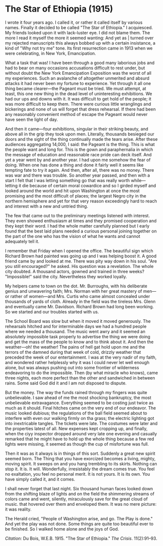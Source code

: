 <!--
title:   The Star of Ethiopia
author:  Du Bois, W.E.B.
journal: The Crisis
year:    1915
volume:  11
issue:   2
pages:   91-93
-->
# The Star of Ethiopia (1915)

I wrote it four years ago. I called it, or rather it called itself by various names. Finally it decided to be called "The Star of Ethiopia." I acquiesced. My friends looked upon it with lack-luster eye. I did not blame them. The more I read it myself the more it seemed wanting: And yet as | turned over my rejected manuscripts this always bobbed up with a certain insistance, a kind of "Why not try me" tone. Its first resurrection came in 1913 when we were celebrating, in New York, Emancipation.

What a task that was! I have been through a good many laborious jobs and had to bear on many occasions accusations difficult to rest under, but without doubt the New York Emancipation Exposition was the worst of all my experiences. Such an avalanche of altogether unmerited and absurd attacks it had never been my fortune to experience. Yet through it all one thing became clearer—the Pageant must be tried. We must attempt, at least, this one new thing in the dead level of uninteresting exhibitions. We had our ups and downs with it. It was difficult to get hold of the people; it was more difficult to keep them. There were curious little wranglings and bickerings and none of us will forget that dress rehearsal. If there had been any reasonably convenient method of escape the Pageant would never have seen the light of day.

And then it came—four exhibitions, singular in their striking beauty, and above all in the grip they took upon men. Literally, thousands besieged our doors and the sight of the thing continually made the tears arise. After these audiences aggregating 14,000, I said: the Pageant is the thing. This is what the people want and long for. This is the gown and paraphernalia in which the message of education and reasonable race pride can deck itself. And yet a year went by and another year. I had upon me somehow the fear of doing. When one has done a thing and done it fairly well it seems like tempting fate to try it again. And then, after all, there was no money. There was war and there was trouble. So another year passed, and then with a start I felt that I was letting something go that was really worth while—letting it die because of certain moral cowardice and so I girded myself and looked around the world and hit upon Washington at once the most promising and the most difficult of places; the largest Negro city in the northern hemisphere and yet for that very reason exceedingly hard to reach and interest with a new and untried thing.

The few that came out to the preliminary meetings listened with interest. They even showed enthusiasm at times and they promised cooperation and they kept their word. I had the whole matter carefully planned but I early found that the best laid plans needed a curious personal joining together on the part of the one who has the vision of what he wants and cannot adequately tell it.

I remember that Friday when I opened the office. The beautiful sign which Richard Brown had painted was going up and I was helping boost it. A good friend came by and looked at me. There was pity way down in his soul. "Are you still encouraged?" he asked. His question was a revelation. The whole city doubted. A thousand actors, gowned and trained in three weeks? "Impossible!" said the city. Nevertheless they worked loyally.

My helpers came to town on the dot. Mr. Burroughs, with his deliberate genius and unwavering faith; Mrs. Norman with her great mastery of men—or rather of women—and Mrs. Curtis who came almost concealed under thousands of yards of cloth. Already in the field was the tireless Mrs. Glenn and eventually came Mr. Davidson. Richard Brown had long been working. So we started and our troubles started with us.

The School Board was slow but when it moved it moved generously. The rehearsals hitched and for interminable days we had a hundred people where we needed a thousand. The music went awry and it seemed an absolutely impossible task properly to advertise the thing we were doing and get the mass of the people to know and to think about it. And then the weather—oh! the weather! The pains of hell gat hold upon me and the terrors of the damned during that week of cold, drizzly weather that preceded the week of our entertainment. I was at the very nadir of my faith, and wondered rather helplessly why it was I could never let well enough alone, but was always pushing out into some frontier of wilderness endeavoring to do the impossible. Then (by what miracle who knows), came three nights, each more perfect than the other and sandwiched in between rains. Some said God did it and I am not disposed to dispute.

But the money. The way the funds rained through my fingers was quite unbelievable. I saw ahead of me the most shocking bankruptcy, the most unbelievable extravagance. Everything seemed to be costing just twice as much as it should. Final hitches came on the very end of our endeavor. The music looked dubious; the regulations of the ball field seemed about to interfere with even our walking firmly on tha grass; the electric lighting got into inextricable tangles. The tickets were late. The costumes were later and the properties latest of all. New expenses kept cropping up, and finally, when the ciyy inspector dropped around very late one evening and casually remarked that he might have to hold up the whole thing because a few red lights were missing, it seemed as though the cup of misfortune was full.

Then it was as it always is in things of this sort. Suddenly a great new spirit seemed born. The Thing that you have exorcized becomes a living, mighty, moving spirit. It sweeps on and you hang trembling to its skirts. Nothing can stop it. It is. It will. Wonderfully, irresistably the dream comes true. You feel no exaltation, you feel no personal merit. It is not yours. It is its own. You have simply called it, and it comes.

I shall never forget that last night. Six thousand human faces looked down from the shifting blaze of lights and on the field the shimmering streams of colors came and went, silently, miraculously save for the great cloud of music. that hovered over them and enveloped them. It was no mere picture: it was reality.

The Herald cried, "People of Washington arise, and go. The Play is done." And yet the play was not done. Some things are quite too beautiful ever to be finished. So I walked home alone and
the joys of God.

*Citation:* Du Bois, W.E.B. 1915. "The Star of Ethiopia." *The Crisis*. 11(2):91&ndash;93.
